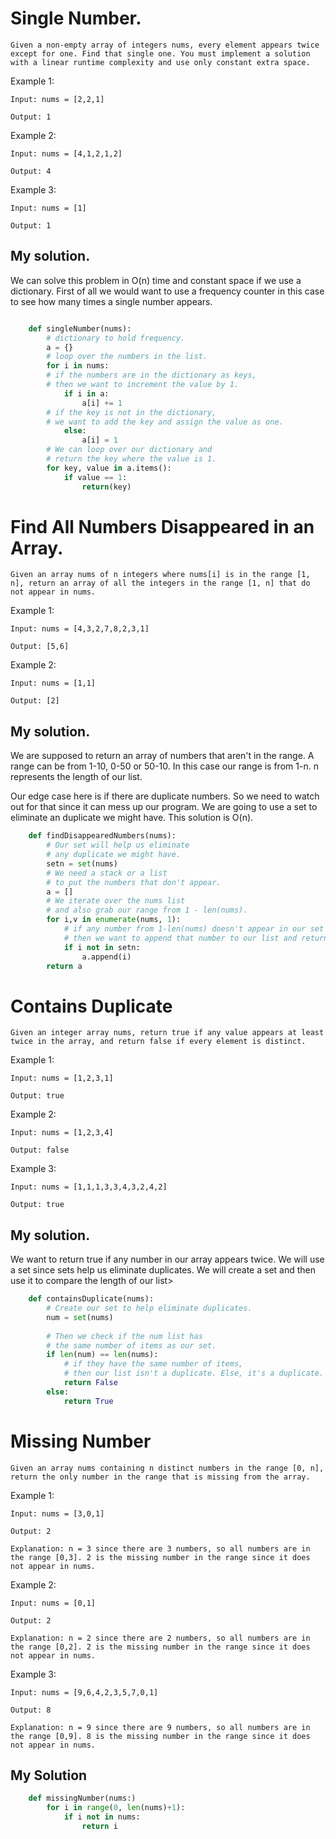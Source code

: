 # Single Number.

`Given a non-empty array of integers nums, every element appears twice except for one. Find that single one.
You must implement a solution with a linear runtime complexity and use only constant extra space.
`

Example 1:

```
Input: nums = [2,2,1]

Output: 1
```
Example 2:

```
Input: nums = [4,1,2,1,2]

Output: 4
```

Example 3:

```
Input: nums = [1]

Output: 1
```

## My solution.

We can solve this problem in O(n) time and constant space if we use a dictionary.
First of all we would want to use a frequency counter in this case to see how many times a single number appears.

``` python

    def singleNumber(nums):
        # dictionary to hold frequency. 
        a = {}
        # loop over the numbers in the list.
        for i in nums:
        # if the numbers are in the dictionary as keys, 
        # then we want to increment the value by 1.
            if i in a:
                a[i] += 1
        # if the key is not in the dictionary, 
        # we want to add the key and assign the value as one. 
            else:
                a[i] = 1
        # We can loop over our dictionary and 
        # return the key where the value is 1.       
        for key, value in a.items():
            if value == 1:
                return(key)
```

# Find All Numbers Disappeared in an Array.

`Given an array nums of n integers where nums[i] is in the range [1, n], return an array of all the integers in the range [1, n] that do not appear in nums.
`

Example 1:
```
Input: nums = [4,3,2,7,8,2,3,1]

Output: [5,6]
```


Example 2:
```
Input: nums = [1,1]

Output: [2]
```

## My solution.

We are supposed to return an array of numbers that aren't in the range. A range can be from 1-10, 0-50 or 50-10. In this case our range is from 1-n. n represents the length of our list.

Our edge case here is if there are duplicate numbers. So we need to watch out for that since it can mess up our program. We are going to use a set to eliminate an duplicate we might have. This solution is O(n).

``` python
    def findDisappearedNumbers(nums):
        # Our set will help us eliminate 
        # any duplicate we might have. 
        setn = set(nums)
        # We need a stack or a list 
        # to put the numbers that don't appear. 
        a = []
        # We iterate over the nums list
        # and also grab our range from 1 - len(nums).
        for i,v in enumerate(nums, 1):
            # if any number from 1-len(nums) doesn't appear in our set
            # then we want to append that number to our list and return the list.
            if i not in setn:
                a.append(i)
        return a
```

# Contains Duplicate
`Given an integer array nums, return true if any value appears at least twice in the array, and return false if every element is distinct.`

Example 1:

```
Input: nums = [1,2,3,1]

Output: true
```

Example 2:

```
Input: nums = [1,2,3,4]

Output: false
```

Example 3:

```
Input: nums = [1,1,1,3,3,4,3,2,4,2]

Output: true
```

## My solution.

We want to return true if any number in our array appears twice.
We will use a set since sets help us eliminate duplicates. We will create a set and then use it to compare the length of our list>

``` python
    def containsDuplicate(nums):
        # Create our set to help eliminate duplicates. 
        num = set(nums)
        
        # Then we check if the num list has 
        # the same number of items as our set.
        if len(num) == len(nums):
            # if they have the same number of items, 
            # then our list isn't a duplicate. Else, it's a duplicate.
            return False
        else:
            return True
```

# Missing Number

`
Given an array nums containing n distinct numbers in the range [0, n], return the only number in the range that is missing from the array.
`

Example 1:
```
Input: nums = [3,0,1]

Output: 2

Explanation: n = 3 since there are 3 numbers, so all numbers are in the range [0,3]. 2 is the missing number in the range since it does not appear in nums.
```

Example 2:
```
Input: nums = [0,1]

Output: 2

Explanation: n = 2 since there are 2 numbers, so all numbers are in the range [0,2]. 2 is the missing number in the range since it does not appear in nums.

```
Example 3:
```
Input: nums = [9,6,4,2,3,5,7,0,1]

Output: 8

Explanation: n = 9 since there are 9 numbers, so all numbers are in the range [0,9]. 8 is the missing number in the range since it does not appear in nums.
```

## My Solution

``` python
    def missingNumber(nums:)
        for i in range(0, len(nums)+1):
            if i not in nums:
                return i
```